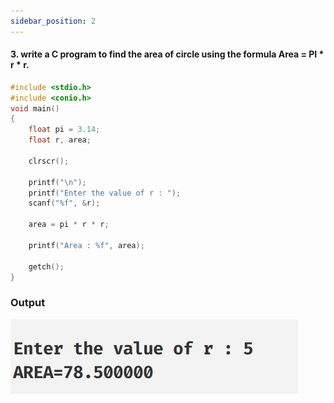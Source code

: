 ```yaml
---
sidebar_position: 2
---
```


#### 3. write a C program to find the area of circle using the formula Area = PI \* r \* r.

```c
#include <stdio.h>
#include <conio.h>
void main()
{
    float pi = 3.14;
    float r, area;

    clrscr();

    printf("\n");
    printf("Enter the value of r : ");
    scanf("%f", &r);

    area = pi * r * r;

    printf("Area : %f", area);

    getch();
}
```

### Output

![d](outputs\Practical-03.c.jpg)
